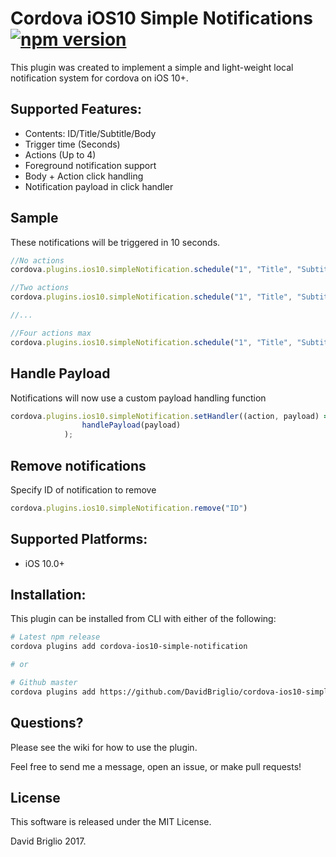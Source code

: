# Cordova iOS10 Simple Notifications [![npm version](https://badge.fury.io/js/cordova-ios10-simple-notification.svg)](https://badge.fury.io/js/cordova-ios10-simple-notification)

This plugin was created to implement a simple and light-weight local notification system for cordova on iOS 10+.

## Supported Features:
- Contents: ID/Title/Subtitle/Body
- Trigger time (Seconds)
- Actions (Up to 4)
- Foreground notification support
- Body + Action click handling
- Notification payload in click handler

## Sample
These notifications will be triggered in 10 seconds.

```javascript
//No actions
cordova.plugins.ios10.simpleNotification.schedule("1", "Title", "Subtitle", "New Notification!", 10.0, "Payload");

//Two actions
cordova.plugins.ios10.simpleNotification.schedule("1", "Title", "Subtitle", "New Notification!", 10.0, "Payload", "Action 1", "Action 2");

//...

//Four actions max
cordova.plugins.ios10.simpleNotification.schedule("1", "Title", "Subtitle", "New Notification!", 10.0, "Payload", "Action 1", "Action 2", "Action 3", "Action 4");

```

## Handle Payload
Notifications will now use a custom payload handling function

```javascript
cordova.plugins.ios10.simpleNotification.setHandler((action, payload) =>
				handlePayload(payload)
			);
```


## Remove notifications
Specify ID of notification to remove

```javascript
cordova.plugins.ios10.simpleNotification.remove("ID")
```

## Supported Platforms:
- iOS 10.0+

## Installation:
This plugin can be installed from CLI with either of the following:

```bash
# Latest npm release
cordova plugins add cordova-ios10-simple-notification

# or

# Github master
cordova plugins add https://github.com/DavidBriglio/cordova-ios10-simple-notification
```

## Questions?
Please see the wiki for how to use the plugin.

Feel free to send me a message, open an issue, or make pull requests!

## License

This software is released under the MIT License.

David Briglio 2017.
